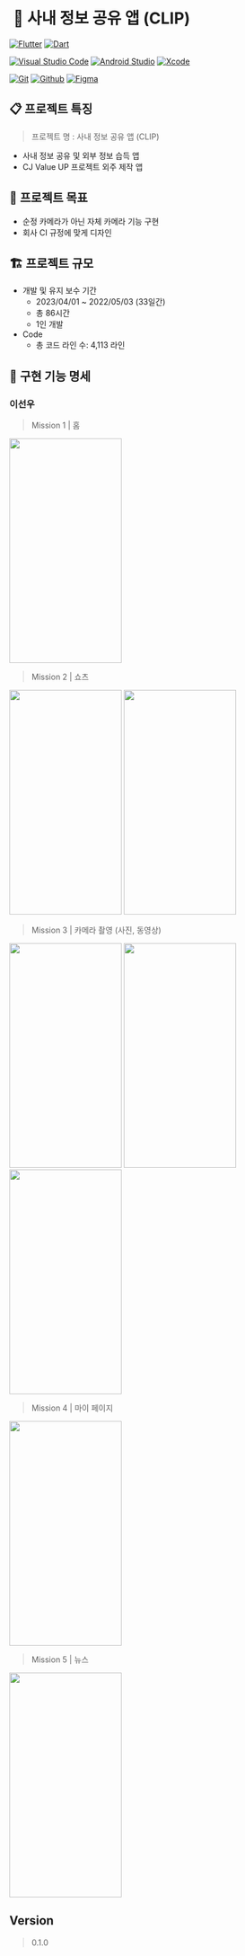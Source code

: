 #  📎 사내 정보 공유 앱 (CLIP)

[![Flutter](https://img.shields.io/badge/Flutter-white.svg?style=for-the-badge&logo=Flutter&logoColor=02569B)](https://flutter.dev/)
[![Dart](https://img.shields.io/badge/dart-111B26.svg?style=for-the-badge&logo=dart&logoColor=0175C2)](https://dart.dev/)

[![Visual Studio Code](https://img.shields.io/badge/Visual%20Studio%20Code-black.svg?style=for-the-badge&logo=Visual%20Studio%20Code&logoColor=007ACC)](https://code.visualstudio.com/)
[![Android Studio](https://img.shields.io/badge/android%20studio-white.svg?style=for-the-badge&logo=android%20studio&logoColor=3DDC84)](https://developer.android.com/?hl=ko)
[![Xcode](https://img.shields.io/badge/xcode-white.svg?style=for-the-badge&logo=xcode&logoColor=147EFB)](https://developer.apple.com/xcode/)

[![Git](https://img.shields.io/badge/git-beige.svg?style=for-the-badge&logo=git&logoColor=FF6C37)](https://git-scm.com/)
[![Github](https://img.shields.io/badge/github-black.svg?style=for-the-badge&logo=github&logoColor=white)](https://github.com/)
[![Figma](https://img.shields.io/badge/Figma-1E1E1E.svg?style=for-the-badge&logo=Figma&logoColor=white)](https://www.figma.com/)

## 📋 프로젝트 특징

> 프로젝트 명 : 사내 정보 공유 앱 (CLIP)

- 사내 정보 공유 및 외부 정보 습득 앱
- CJ Value UP 프로젝트 외주 제작 앱

## 🚀 프로젝트 목표

- 순정 카메라가 아닌 자체 카메라 기능 구현
- 회사 CI 규정에 맞게 디자인

## 🏗️ 프로젝트 규모

-  개발 및 유지 보수 기간
    -  2023/04/01 ~ 2022/05/03 (33일간)
    -  총 86시간
    -  1인 개발
-  Code
    - 총 코드 라인 수:  4,113 라인  

## 📝 구현 기능 명세

### 이선우

> Mission 1 | 홈

<img src="https://user-images.githubusercontent.com/82517133/230884739-5ab7cba0-472c-4378-a988-a20f9c16f8aa.png" width="200" height="400"/>

> Mission 2 | 쇼츠

<img src="https://user-images.githubusercontent.com/82517133/230884745-7d0361e3-c883-4f40-b8e0-c30ebc75d873.png" width="200" height="400"/>
<img src="https://user-images.githubusercontent.com/82517133/230885427-789a9e5d-689d-4ff1-9db7-468738e1c07c.png" width="200" height="400"/>

> Mission 3 | 카메라 촬영 (사진, 동영상)

<img src="https://user-images.githubusercontent.com/82517133/230885430-ca0fb7de-0a73-4837-aad9-6b5deaa1251a.png" width="200" height="400"/>
<img src="https://user-images.githubusercontent.com/82517133/230885433-c4c891dd-8c77-4892-a202-94e58d54e362.png" width="200" height="400"/>
<img src="https://user-images.githubusercontent.com/82517133/230885436-a3889696-8ebf-426e-8894-da4860b03528.png" width="200" height="400"/>

> Mission 4 | 마이 페이지

<img src="https://user-images.githubusercontent.com/82517133/230886841-4c6e1d3a-ed45-47fd-a27e-7e0dc0233926.png" width="200" height="400"/>

> Mission 5 | 뉴스

<img src="https://user-images.githubusercontent.com/82517133/230885437-f6f2e4e7-2584-49e0-b2d7-fa561189c9c3.png" width="200" height="400"/>

## Version

> 0.1.0
